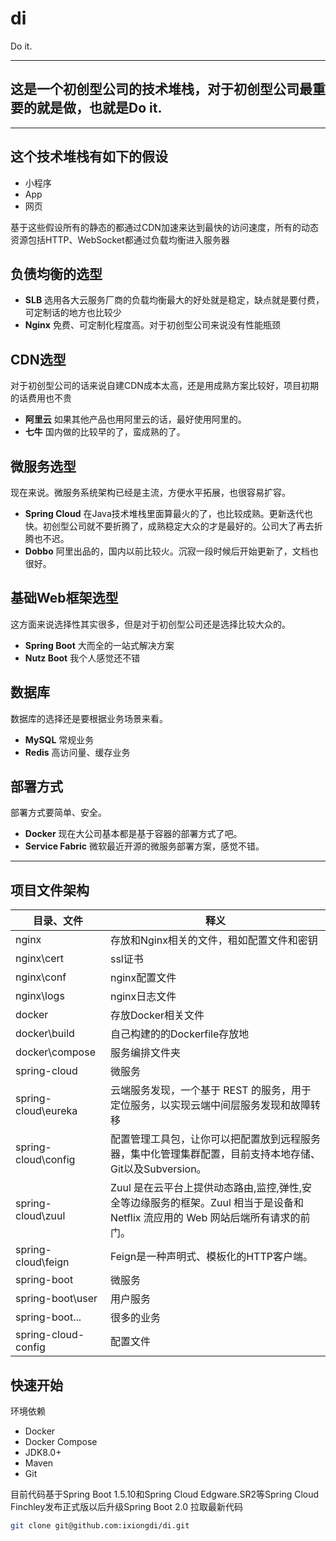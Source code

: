 # di
Do it.

---

## 这是一个初创型公司的技术堆栈，对于初创型公司最重要的就是做，也就是Do it.

---

## 这个技术堆栈有如下的假设

- 小程序
- App
- 网页

基于这些假设所有的静态的都通过CDN加速来达到最快的访问速度，所有的动态资源包括HTTP、WebSocket都通过负载均衡进入服务器

## 负债均衡的选型

- **SLB** 选用各大云服务厂商的负载均衡最大的好处就是稳定，缺点就是要付费，可定制话的地方也比较少
- **Nginx** 免费、可定制化程度高。对于初创型公司来说没有性能瓶颈

## CDN选型

对于初创型公司的话来说自建CDN成本太高，还是用成熟方案比较好，项目初期的话费用也不贵

- **阿里云** 如果其他产品也用阿里云的话，最好使用阿里的。
- **七牛** 国内做的比较早的了，蛮成熟的了。

## 微服务选型

现在来说。微服务系统架构已经是主流，方便水平拓展，也很容易扩容。

- **Spring Cloud** 在Java技术堆栈里面算最火的了，也比较成熟。更新迭代也快。初创型公司就不要折腾了，成熟稳定大众的才是最好的。公司大了再去折腾也不迟。
- **Dobbo** 阿里出品的，国内以前比较火。沉寂一段时候后开始更新了，文档也很好。

## 基础Web框架选型

这方面来说选择性其实很多，但是对于初创型公司还是选择比较大众的。

- **Spring Boot** 大而全的一站式解决方案
- **Nutz Boot** 我个人感觉还不错

## 数据库

数据库的选择还是要根据业务场景来看。

- **MySQL** 常规业务
- **Redis** 高访问量、缓存业务

## 部署方式

部署方式要简单、安全。

- **Docker** 现在大公司基本都是基于容器的部署方式了吧。
- **Service Fabric** 微软最近开源的微服务部署方案，感觉不错。 

---

## 项目文件架构

目录、文件|释义
---------|----
nginx|存放和Nginx相关的文件，租如配置文件和密钥
nginx\cert|ssl证书
nginx\conf|nginx配置文件
nginx\logs|nginx日志文件
docker|存放Docker相关文件
docker\build|自己构建的的Dockerfile存放地
docker\compose|服务编排文件夹
spring-cloud|微服务
spring-cloud\eureka|云端服务发现，一个基于 REST 的服务，用于定位服务，以实现云端中间层服务发现和故障转移
spring-cloud\config|配置管理工具包，让你可以把配置放到远程服务器，集中化管理集群配置，目前支持本地存储、Git以及Subversion。
spring-cloud\zuul|Zuul 是在云平台上提供动态路由,监控,弹性,安全等边缘服务的框架。Zuul 相当于是设备和 Netflix 流应用的 Web 网站后端所有请求的前门。
spring-cloud\feign|Feign是一种声明式、模板化的HTTP客户端。
spring-boot|微服务
spring-boot\user|用户服务
spring-boot\...|很多的业务
spring-cloud-config|配置文件

## 快速开始

环境依赖
- Docker
- Docker Compose
- JDK8.0+
- Maven
- Git

目前代码基于Spring Boot 1.5.10和Spring Cloud Edgware.SR2等Spring Cloud Finchley发布正式版以后升级Spring Boot 2.0
拉取最新代码
```bash
git clone git@github.com:ixiongdi/di.git
```

